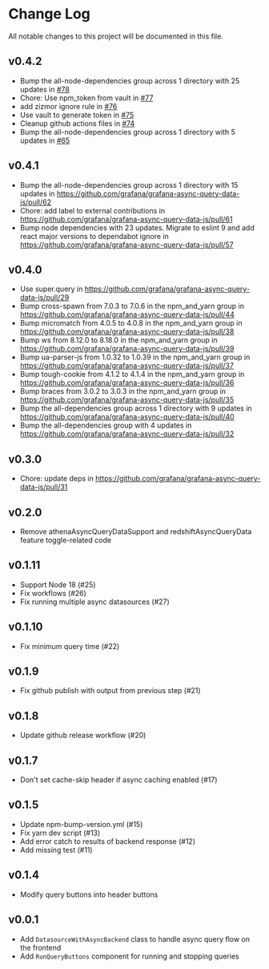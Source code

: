 # Change Log

All notable changes to this project will be documented in this file.

## v0.4.2

- Bump the all-node-dependencies group across 1 directory with 25 updates in [#78](https://github.com/grafana/grafana-async-query-data-js/pull/78)
- Chore: Use npm_token from vault in [#77](https://github.com/grafana/grafana-async-query-data-js/pull/77)
- add zizmor ignore rule in [#76](https://github.com/grafana/grafana-async-query-data-js/pull/76)
- Use vault to generate token in [#75](https://github.com/grafana/grafana-async-query-data-js/pull/75)
- Cleanup github actions files in [#74](https://github.com/grafana/grafana-async-query-data-js/pull/74)
- Bump the all-node-dependencies group across 1 directory with 5 updates in [#65](https://github.com/grafana/grafana-async-query-data-js/pull/65)

## v0.4.1

- Bump the all-node-dependencies group across 1 directory with 15 updates in https://github.com/grafana/grafana-async-query-data-js/pull/62
- Chore: add label to external contributions in https://github.com/grafana/grafana-async-query-data-js/pull/61
- Bump node dependencies with 23 updates. Migrate to eslint 9 and add react major versions to dependabot ignore in https://github.com/grafana/grafana-async-query-data-js/pull/57

## v0.4.0

- Use super.query in https://github.com/grafana/grafana-async-query-data-js/pull/29
- Bump cross-spawn from 7.0.3 to 7.0.6 in the npm_and_yarn group in https://github.com/grafana/grafana-async-query-data-js/pull/44
- Bump micromatch from 4.0.5 to 4.0.8 in the npm_and_yarn group in https://github.com/grafana/grafana-async-query-data-js/pull/38
- Bump ws from 8.12.0 to 8.18.0 in the npm_and_yarn group in https://github.com/grafana/grafana-async-query-data-js/pull/39
- Bump ua-parser-js from 1.0.32 to 1.0.39 in the npm_and_yarn group in https://github.com/grafana/grafana-async-query-data-js/pull/37
- Bump tough-cookie from 4.1.2 to 4.1.4 in the npm_and_yarn group in https://github.com/grafana/grafana-async-query-data-js/pull/36
- Bump braces from 3.0.2 to 3.0.3 in the npm_and_yarn group in https://github.com/grafana/grafana-async-query-data-js/pull/35
- Bump the all-dependencies group across 1 directory with 9 updates in https://github.com/grafana/grafana-async-query-data-js/pull/40
- Bump the all-dependencies group with 4 updates in https://github.com/grafana/grafana-async-query-data-js/pull/32

## v0.3.0

- Chore: update deps in https://github.com/grafana/grafana-async-query-data-js/pull/31

## v0.2.0

- Remove athenaAsyncQueryDataSupport and redshiftAsyncQueryData feature toggle-related code

## v0.1.11

- Support Node 18 (#25)
- Fix workflows (#26)
- Fix running multiple async datasources (#27)

## v0.1.10

- Fix minimum query time (#22)

## v0.1.9

- Fix github publish with output from previous step (#21)

## v0.1.8

- Update github release workflow (#20)

## v0.1.7

- Don't set cache-skip header if async caching enabled (#17)

## v0.1.5

- Update npm-bump-version.yml (#15)
- Fix yarn dev script (#13)
- Add error catch to results of backend response (#12)
- Add missing test (#11)

## v0.1.4

- Modify query buttons into header buttons

## v0.0.1

- Add `DatasourceWithAsyncBackend` class to handle async query flow on the frontend
- Add `RunQueryButtons` component for running and stopping queries
